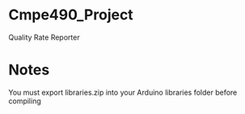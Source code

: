 # Cmpe490_Project
Quality Rate Reporter

# Notes
You must export libraries.zip into your Arduino libraries folder before compiling
